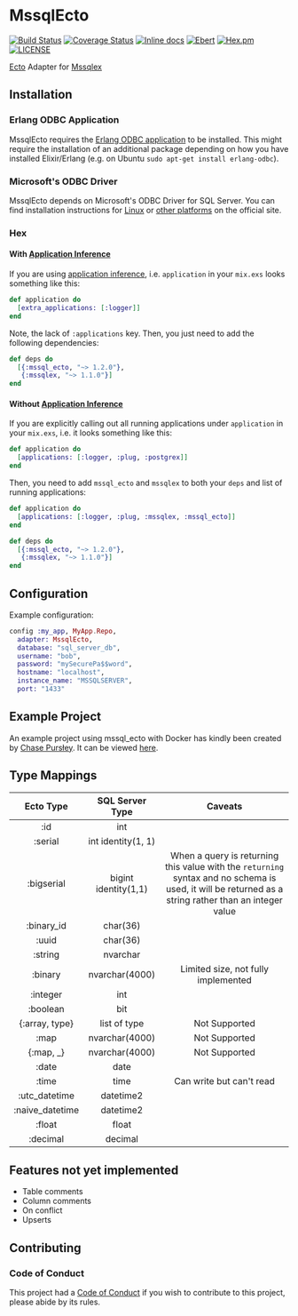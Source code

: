 # MssqlEcto

[![Build Status](https://travis-ci.org/findmypast-oss/mssql_ecto.svg?branch=master)](https://travis-ci.org/findmypast-oss/mssql_ecto)
[![Coverage Status](https://coveralls.io/repos/github/findmypast-oss/mssql_ecto/badge.svg)](https://coveralls.io/github/findmypast-oss/mssql_ecto)
[![Inline docs](http://inch-ci.org/github/findmypast-oss/mssql_ecto.svg?branch=master)](http://inch-ci.org/github/findmypast-oss/mssql_ecto)
[![Ebert](https://ebertapp.io/github/findmypast-oss/mssql_ecto.svg)](https://ebertapp.io/github/findmypast-oss/mssql_ecto)
[![Hex.pm](https://img.shields.io/hexpm/v/mssql_ecto.svg)](https://hex.pm/packages/mssql_ecto)
[![LICENSE](https://img.shields.io/hexpm/l/mssql_ecto.svg)](https://github.com/findmypast-oss/mssql_ecto/blob/master/LICENSE)

[Ecto](https://github.com/elixir-ecto/ecto) Adapter for [Mssqlex](https://github.com/findmypast-oss/mssqlex)

## Installation

### Erlang ODBC Application

MssqlEcto requires the [Erlang ODBC application](http://erlang.org/doc/man/odbc.html) to be installed. This might require the installation of an additional package depending on how you have installed Elixir/Erlang (e.g. on Ubuntu `sudo apt-get install erlang-odbc`).

### Microsoft's ODBC Driver

MssqlEcto depends on Microsoft's ODBC Driver for SQL Server. You can find installation instructions for [Linux](https://docs.microsoft.com/en-us/sql/connect/odbc/linux/installing-the-microsoft-odbc-driver-for-sql-server-on-linux) or [other platforms](https://docs.microsoft.com/en-us/sql/connect/odbc/microsoft-odbc-driver-for-sql-server) on the official site.

### Hex

#### With [Application Inference](https://elixir-lang.org/blog/2017/01/05/elixir-v1-4-0-released/#application-inference)

If you are using [application inference](https://elixir-lang.org/blog/2017/01/05/elixir-v1-4-0-released/#application-inference), i.e. `application` in your `mix.exs` looks something like this:

```elixir
def application do
  [extra_applications: [:logger]]
end
```

Note, the lack of `:applications` key. Then, you just need to add the following dependencies:

```elixir
def deps do
  [{:mssql_ecto, "~> 1.2.0"},
   {:mssqlex, "~> 1.1.0"}]
end
```

#### Without [Application Inference](https://elixir-lang.org/blog/2017/01/05/elixir-v1-4-0-released/#application-inference)

If you are explicitly calling out all running applications under `application` in your `mix.exs`, i.e. it looks something like this:

```elixir
def application do
  [applications: [:logger, :plug, :postgrex]]
end
```

Then, you need to add `mssql_ecto` and `mssqlex` to both your `deps` and list of running applications:

```elixir
def application do
  [applications: [:logger, :plug, :mssqlex, :mssql_ecto]]
end

def deps do
  [{:mssql_ecto, "~> 1.2.0"},
   {:mssqlex, "~> 1.1.0"}]
end
```

## Configuration

Example configuration:

```elixir
config :my_app, MyApp.Repo,
  adapter: MssqlEcto,
  database: "sql_server_db",
  username: "bob",
  password: "mySecurePa$$word",
  hostname: "localhost",
  instance_name: "MSSQLSERVER",
  port: "1433"
```

## Example Project

An example project using mssql_ecto with Docker has kindly been created by [Chase Pursłey](https://github.com/cpursley). It can be viewed [here](https://github.com/cpursley/mssql_ecto_friends).

## Type Mappings

|    Ecto Type    |   SQL Server Type    |                                                                       Caveats                                                                        |
| :-------------: | :------------------: | :--------------------------------------------------------------------------------------------------------------------------------------------------: |
|       :id       |         int          |                                                                                                                                                      |
|     :serial     |  int identity(1, 1)  |                                                                                                                                                      |
|   :bigserial    | bigint identity(1,1) | When a query is returning this value with the `returning` syntax and no schema is used, it will be returned as a string rather than an integer value |
|   :binary_id    |       char(36)       |                                                                                                                                                      |
|      :uuid      |       char(36)       |                                                                                                                                                      |
|     :string     |       nvarchar       |                                                                                                                                                      |
|     :binary     |    nvarchar(4000)    |                                                         Limited size, not fully implemented                                                          |
|    :integer     |         int          |                                                                                                                                                      |
|    :boolean     |         bit          |                                                                                                                                                      |
| {:array, type}  |     list of type     |                                                                    Not Supported                                                                     |
|      :map       |    nvarchar(4000)    |                                                                    Not Supported                                                                     |
|   {:map, \_}    |    nvarchar(4000)    |                                                                    Not Supported                                                                     |
|      :date      |         date         |                                                                                                                                                      |
|      :time      |         time         |                                                               Can write but can't read                                                               |
|  :utc_datetime  |      datetime2       |                                                                                                                                                      |
| :naive_datetime |      datetime2       |                                                                                                                                                      |
|     :float      |        float         |                                                                                                                                                      |
|    :decimal     |       decimal        |                                                                                                                                                      |

## Features not yet implemented

* Table comments
* Column comments
* On conflict
* Upserts

## Contributing

### Code of Conduct

This project had a [Code of Conduct](https://github.com/findmypast-oss/mssql_ecto/blob/master/CODE_OF_CONDUCT.md) if you wish to contribute to this project, please abide by its rules.
